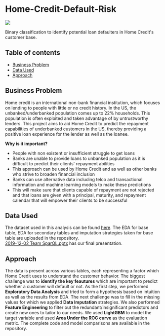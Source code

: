 # Home-Credit-Default-Risk
![](https://camo.githubusercontent.com/47d477f194c6e3d03fa43e5f79179fed116ec304/68747470733a2f2f7777772e746872656574687269667479677579732e636f6d2f77702d636f6e74656e742f75706c6f6164732f323031332f30352f64656661756c742e6a7067)

Binary classification to identify potential loan defaulters in Home Credit's customer base.

## Table of contents
- [Business Problem](https://github.com/anshikaahuja/Home-Credit-Default-Risk/blob/master/README.md#business-problem)
- [Data Used](https://github.com/anshikaahuja/Home-Credit-Default-Risk/blob/master/README.md#data-used)
- [Approach](https://github.com/anshikaahuja/Home-Credit-Default-Risk/blob/master/README.md#approach)

## Business Problem
Home credit is an international non-bank financial institution, which focuses on lending to people with little or no credit history. In the US, the unbanked/underbanked population comes up to 22% households. This population is often exploited and taken advantage of by untrustworthy lenders. This project aims to aid Home Credit to predict the repayment capabilities of underbanked customers in the US, thereby providing a positive loan experience for the lender as well as the loanee.<br />

**Why is it important?**
- People with non existent or insufficient struggle to get loans
- Banks are unable to provide loans to unbanked population as it is difficult to predict their clients' repayment abilities
- This approach can be used by Home Credit and as well as other banks who strive to broaden financial inclusion
- Banks can use alternative data including telco and transactional information and machine learning models to make these predictions
- This will make sure that clients capable of repayment are not rejected and that loans are given with a principal, maturity, and repayment calendar that will empower their clients to be successful


## Data Used
The dataset used in this analysis can be found [here](https://www.kaggle.com/c/home-credit-default-risk/data). The EDA for base table, EDA for secondary tables and imputation strategies taken for base table are uploaded in the repository. <br />
[2019-12-02 Team SparQL.pptx](https://github.com/anshikaahuja/Home-Credit-Default-Risk/blob/master/2019-12-02%20Team%20SparQL.pptx)
has our final presentation.

## Approach
The data is present across various tables, each representing a factor which Home Credit uses to understand the customer behavior. The biggest challenge was to **identify the key feautures** which are important to predict whether a customer will default or not. As the first step, we performed **Exploratory Data Analysis** and tried to form a hypothesis based on intuition as well as the results from EDA. The next challenge was to fill in the missing values for which we applied **Data Imputation** strategies. We also performed **Feature Engineering** to filter out the redundant/insignificant predictors and create new ones to tailor to our needs. We used **LightGBM** to model the target variable and used **Area Under the ROC curve** as the evaluation metric. The complete code and model comparisons are available in the repository.
